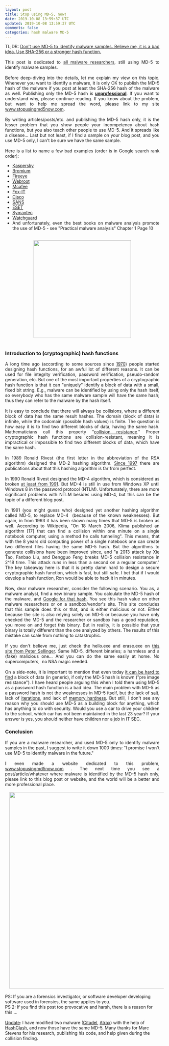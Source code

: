 ```yaml
---           
layout: post
title: Stop using MD-5, now!
date: 2019-10-08 13:59:37 UTC
updated: 2019-10-08 13:59:37 UTC
comments: false
categories: hash malware MD-5
---
```

<div style="text-align: justify;">TL;DR: <u>Don't use MD-5 to identify malware samples. Believe me, it is a bad idea. Use SHA-256 or a stronger hash function.</u></div><div style="text-align: justify;"><br/></div><div style="text-align: justify;">This post is dedicated to <a href="https://www.google.com/search?q=md5+malware+-sha&amp;ie=UTF-8#q=md5+malware+trojan+-sha+-sha1+-sha256&amp;tbs=qdr:y" target="_blank">all malware researchers</a>, still using MD-5 to identify malware samples.</div><div style="text-align: justify;"><br/></div><div style="text-align: justify;">Before deep-diving into the details, let me explain my view on this topic. Whenever you want to identify a malware, it is only OK to publish the MD-5 hash of the malware if you post at least the SHA-256 hash of the malware as well. Publishing only the MD-5 hash is <b><u>unprofessional</u></b>. If you want to understand why, please continue reading. If you know about the problem, but want to help me spread the word, please link to my site <a href="http://www.stopusingmd5now.com/" target="_blank">www.stopusingmd5now.com</a>.</div><div style="text-align: justify;"><br/></div><div style="text-align: justify;">By writing articles/posts/etc. and publishing the MD-5 hash only, it is the lesser problem that you show people your incompetency about hash functions, but you also teach other people to use MD-5. And it spreads like a disease... Last but not least, if I find a sample on your blog post, and you use MD-5 only, I can't be sure we have the same sample.<br/><br/>Here is a list to name a few bad examples (order is in Google search rank order):<br/><ul><li><a href="https://www.securelist.com/en/blog/208214185/ChewBacca_a_new_episode_of_Tor_based_Malware">Kaspersky</a></li><li><a href="http://labs.bromium.com/2014/01/13/understanding-malware-targeting-point-of-sale-systems/">Bromium</a></li><li><a href="http://www.fireeye.com/blog/technical/malware-research/2013/06/trojan-apt-seinup-hitting-asean.html">Fireeye</a></li><li><a href="http://www.webroot.com/blog/2013/10/21/u-k-users-targeted-fake-confirming-sky-offer-themed-malware-serving-emails/">Webroot</a></li><li><a href="https://blogs.mcafee.com/mcafee-labs/hesperus-evening-star-shines-as-latest-banker-trojan">Mcafee</a></li><li><a href="http://blog.fox-it.com/2013/07/25/analysis-of-the-kins-malware/">Fox-IT</a></li><li><a href="http://blogs.cisco.com/security/fake-phone-bills-contain-malware-targeting-dt-customers/">Cisco</a></li><li><a href="https://isc.sans.edu/forums/diary/Mr+Jones+wants+you+to+appear+in+court/17279">SANS</a></li><li><a href="http://www.welivesecurity.com/wp-content/uploads/2013/08/Brazilian_Malware1.pdf">ESET</a></li><li><a href="http://www.symantec.com/security_response/writeup.jsp?docid=2013-091614-5535-99&amp;tabid=2">Symantec</a></li><li><a href="http://watchguard.com/docs/datasheet/wg_apt-blocker_ds.pdf" target="_blank">Watchguard</a></li><li>And unfortunately, even the best books on malware analysis promote the use of MD-5 - see "Practical malware analysis" Chapter 1 Page 10</li></ul></div><div style="text-align: justify;"><br/></div><div class="separator" style="clear: both; text-align: center;"><a href="https://z6543.github.io/_img/46960563.jpg" src="https://z6543.github.io/_img/46960563.jpg" style="margin-left: 1em; margin-right: 1em;"><img border="0" height="" src="https://z6543.github.io/_img/46960563.jpg" width="318"/></a></div><br/><h3 style="text-align: justify;">Introduction to (cryptographic) hash functions</h3><div style="text-align: justify;">A long time ago (according to some sources since <a href="http://www.cosic.esat.kuleuven.be/publications/article-1532.pdf" target="_blank">1970</a>) people started designing hash functions, for an awful lot of different reasons. It can be used for file integrity verification, password verification, pseudo-random generation, etc. But one of the most important properties of a cryptographic hash function is that it can "uniquely" identify a block of data with a small, fixed bit string. E.g., malware can be identified by using only the hash itself, so everybody who has the same malware sample will have the same hash; thus they can refer to the malware by the hash itself.</div><div style="text-align: justify;"><br/></div><div style="text-align: justify;">It is easy to conclude that there will always be collisions, where a different block of data has the same result hashes. The domain (block of data) is infinite, while the codomain (possible hash values) is finite. The question is how easy it is to find two different blocks of data, having the same hash. Mathematicians call this property "<a href="http://en.wikipedia.org/wiki/Cryptographic_hash_function#Properties" target="_blank">collision resistance</a>." Proper cryptographic hash functions are collision-resistant, meaning it is impractical or impossible to find two different blocks of data, which have the same hash.</div><div style="text-align: justify;"><br/></div><div style="text-align: justify;">In 1989 Ronald Rivest (the first letter in the abbreviation of the RSA algorithm) designed the MD-2 hashing algorithm. <a href="http://en.wikipedia.org/wiki/MD2_(cryptography)#Security" target="_blank">Since 1997</a> there are publications about that this hashing algorithm is far from perfect.</div><div style="text-align: justify;"><br/></div><div style="text-align: justify;">In 1990 Ronald Rivest designed the MD-4 algorithm, which is considered as broken <a href="http://en.wikipedia.org/wiki/MD4#Security" target="_blank">at least from 1991</a>. But MD-4 is still in use from Windows XP until Windows 8 in the password protocol (NTLM). Unfortunately, there are more significant problems with NTLM besides using MD-4, but this can be the topic of a different blog post.</div><div style="text-align: justify;"><br/></div><div style="text-align: justify;">In 1991 (you might guess who) designed yet another hashing algorithm called MD-5, to replace MD-4  (because of the known weaknesses). But again, in from 1993 it has been shown many times that MD-5 is broken as well. According to Wikipedia, "On 18 March 2006, Klima published an algorithm [17] that can find a collision within one minute on a single notebook computer, using a method he calls tunneling". This means, that with the 8 years old computing power of a single notebook one can create two different files having the same MD-5 hash. But the algorithms to generate collisions have been improved since, and "a 2013 attack by Xie Tao, Fanbao Liu, and Dengguo Feng breaks MD-5 collision resistance in 2^18 time. This attack runs in less than a second on a regular computer." The key takeaway here is that it is pretty damn hard to design a secure cryptographic hash function, which is fast, but still safe. I bet that if I would develop a hash function, Ron would be able to hack it in minutes.</div><div style="text-align: justify;"><br/>Now, dear malware researcher, consider the following scenario. You as, a malware analyst, find a new binary sample. You calculate the MD-5 hash of the malware, and <a href="https://www.google.com/search?q=md5+malware+-sha&amp;ie=UTF-8#q=md5+malware+trojan+-sha+-sha1+-sha256&amp;tbs=qdr:y" target="_blank">Google for that hash</a>. You see this hash value on other malware researchers or on a sandbox/vendor's site. This site concludes that this sample does this or that, and is either malicious or not. Either because the site is also relying solely on MD-5 or because you have only checked the MD-5 and the researcher or sandbox has a good reputation, you move on and forget this binary. But in reality, it is possible that your binary is totally different than the one analyzed by others. The results of this mistake can scale from nothing to catastrophic.</div><div style="text-align: justify;"><br/></div><div style="text-align: justify;">If you don't believe me, just check the hello.exe and erase.exe on <a href="http://www.mscs.dal.ca/~selinger/md5collision/">this site from</a><a href="http://www.mscs.dal.ca/~selinger/md5collision/" style="text-decoration: underline;"> Peter Sellinger</a>. Same MD-5, different binaries; a harmless and a (fake) malicious one... And you can do the same easily at home. No supercomputers,  no NSA magic needed.</div><div style="text-align: justify;"><br/></div><div style="text-align: justify;">On a side-note, it is important to mention that even today <a href="http://en.wikipedia.org/wiki/MD5#Preimage_vulnerability" target="_blank">it can be hard to find</a> a block of data (in generic), if only the MD-5 hash is known ("pre image resistance"). I have heard people arguing this when I told them using MD-5 as a password hash function is a bad idea. The main problem with MD-5 as a password hash is not the weaknesses in MD-5 itself, but the lack of <a href="http://en.wikipedia.org/wiki/Salt_(cryptography)" target="_blank">salt</a>, lack of <a href="http://en.wikipedia.org/wiki/PBKDF2" target="_blank">iterations</a>, and lack of <a href="http://en.wikipedia.org/wiki/Scrypt" target="_blank">memory hardness</a>. But still, I don't see any reason why you should use MD-5 as a building block for anything, which has anything to do with security. Would you use a car to drive your children to the school, which car has not been maintained in the last 23 year? If your answer is yes, you should neither have children nor a job in IT SEC.</div><h3 style="text-align: justify;">Conclusion</h3><div style="text-align: justify;">If you are a malware researcher, and used MD-5 only to identify malware samples in the past, I suggest to write it down 1000 times: "I promise I won't use MD-5 to identify malware in the future."</div><div style="text-align: justify;"><br/></div><div style="text-align: justify;">I even made a website dedicated to this problem, <a href="http://www.stopusingmd5now.com/" target="_blank">www.stopusingmd5now.com</a> . The next time you see a post/article/whatever where malware is identified by the MD-5 hash only, please link to this blog post or website, and the world will be a better and more professional place.</div><div style="text-align: justify;"><br/></div><div class="separator" style="clear: both; text-align: center;"><a href="https://z6543.github.io/_img/bart-simpson-chalkboard_www-txt2pic-com.jpg" src="https://z6543.github.io/_img/bart-simpson-chalkboard_www-txt2pic-com.jpg" style="margin-left: 1em; margin-right: 1em;"><img border="0" height="" src="https://z6543.github.io/_img/bart-simpson-chalkboard_www-txt2pic-com.jpg" width="640"/></a></div><br/>PS: If you are a forensics investigator, or software developer developing software used in forensics, the same applies to you.<br/>PS 2: If you find this post too provocative and harsh, there is a reason for this ...<br/><br/><a href="https://www.blogger.com/null" name="update">Update</a>: I have modified two malware (<a href="https://malwr.com/analysis/Y2M4Zjc4OWE0YmExNDA2MWE5YjFhODM5YjliNmI0MTY/">Citadel</a>, <a href="https://malwr.com/analysis/YTc4Zjg0YTM0MTBhNDJiZDk4ZjFlODAwNjEzODM0YWQ/">Atrax</a>) with the help of <a href="https://code.google.com/p/hashclash/">HashClash</a>, and now those have the same MD-5. Many thanks for Marc Stevens for his research, publishing his code, and help given during the collision finding.